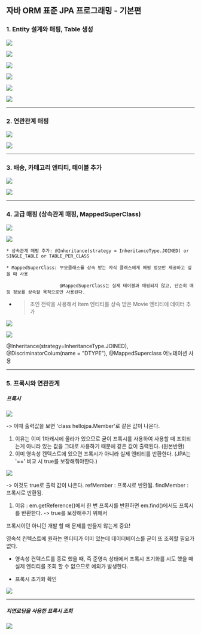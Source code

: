 ## 자바 ORM 표준 JPA 프로그래밍 - 기본편

### 1. Entity 설계와 매핑, Table 생성

![](img/Member.png)

![](img/Order.png)

![](img/OrderItem.png)

![](img/Item.png)

![](img/h2.png)

![](img/mapping.png)

-------

### 2. 연관관계 매핑

![](img/2_table.png)

![](img/2_entity.png)

-------

### 3. 배송, 카테고리 엔티티, 테이블 추가 

![](img/3_add_table.png)

![](img/3_add_entity.png)

-------

### 4. 고급 매핑 (상속관계 매핑, MappedSuperClass)

![](img/4_table.png)

![](img/4_entity.png)

    * 상속관계 매핑 추가: @Inheritance(strategy = InheritanceType.JOINED) or SINGLE_TABLE or TABLE_PER_CLASS

    * MappedSuperClass: 부모클래스를 상속 받는 자식 클래스에게 매핑 정보만 제공하고 싶을 때 사용
                        
                        @MappedSuperClass는 실제 테이블과 매핑되지 않고, 단순히 매핑 정보를 상속할 목적으로만 사용된다.



- > 조인 전략을 사용해서 Item 엔티티를 상속 받은 Movie 엔티티에 데이터 추가 

![](img/movie_data.png)

![](img/movie_db.png)

@Inheritance(strategy=InheritanceType.JOINED), 
@DiscriminatorColum(name = "DTYPE"), 
@MappedSuperclass 어노테이션 사용

---------
### 5. 프록시와 연관관계

##### 프록시

![](img/proxy_class.png)

-> 이때 출력값을 보면 'class hellojpa.Member'로 같은 값이 나온다. 

1. 이유는 이미 1차캐시에 올라가 있으므로 굳이 프록시를 사용하여 사용할 때 조회되는게 아니라 있는 값을 그대로 사용하기 때문에 같은 값이 출력된다. (원본반환) 
2. 이미 영속성 켄텍스트에 있으면 프록시가 아니라 실제 엔티티를 반환한다. (JPA는 '==' 비교 시 true를 보장해줘야한다.)

![](img/proxy_ref_find.png)

-> 이것도 true로 출력 값이 나온다.
refMember : 프록시로 반환됨.
findMember : 프록시로 반환됨.

1. 이유 : em.getReference()에서 한 번 프록시를 반환하면 em.find()에서도 프록시를 반환한다. -> true를 보장해주기 위해서

프록시이던 아니던 개발 할 때 문제를 만들지 않는게 중요!

영속석 컨텍스트에 원하는 엔티티가 이미 있는데 데이터베이스를 굳이 또 조회할 필요가 없다. 

* 영속성 컨텍스트를 종료 했을 때, 즉 준영속 상태에서 프록시 초기화를 시도 했을 때 실제 엔티티를 조회 할 수 없으므로 예외가 발생한다. 

* 프록시 초기화 확인

![](img/proxy_reset_check.png)

-------------

##### 지연로딩을 사용한 프록시 조회

![](img/lazy_proxy.png)

